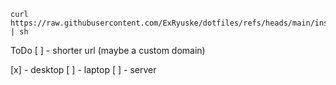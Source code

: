```
curl https://raw.githubusercontent.com/ExRyuske/dotfiles/refs/heads/main/install.sh | sh
```

ToDo
[ ] - shorter url (maybe a custom domain)

[x] - desktop
[ ] - laptop
[ ] - server